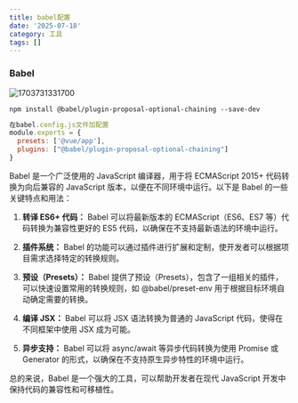 ```yaml
---
title: babel配置
date: '2025-07-18'
category: 工具
tags: []
---
```

### Babel

![1703731331700](C:\Users\spurs\AppData\Roaming\Typora\typora-user-images\1703731331700.png)



```shell
npm install @babel/plugin-proposal-optional-chaining --save-dev

```

```js
在babel.config.js文件加配置
module.exports = {
  presets: ['@vue/app'],
  plugins: ["@babel/plugin-proposal-optional-chaining"]
}
```

Babel 是一个广泛使用的 JavaScript 编译器，用于将 ECMAScript 2015+ 代码转换为向后兼容的 JavaScript 版本，以便在不同环境中运行。以下是 Babel 的一些关键特点和用法：

1. **转译 ES6+ 代码：** Babel 可以将最新版本的 ECMAScript（ES6、ES7 等）代码转换为兼容性更好的 ES5 代码，以确保在不支持最新语法的环境中运行。

2. **插件系统：** Babel 的功能可以通过插件进行扩展和定制，使开发者可以根据项目需求选择特定的转换规则。

3. **预设（Presets）：** Babel 提供了预设（Presets），包含了一组相关的插件，可以快速设置常用的转换规则，如 @babel/preset-env 用于根据目标环境自动确定需要的转换。

4. **编译 JSX：** Babel 可以将 JSX 语法转换为普通的 JavaScript 代码，使得在不同框架中使用 JSX 成为可能。

5. **异步支持：** Babel 可以将 async/await 等异步代码转换为使用 Promise 或 Generator 的形式，以确保在不支持原生异步特性的环境中运行。

总的来说，Babel 是一个强大的工具，可以帮助开发者在现代 JavaScript 开发中保持代码的兼容性和可移植性。
